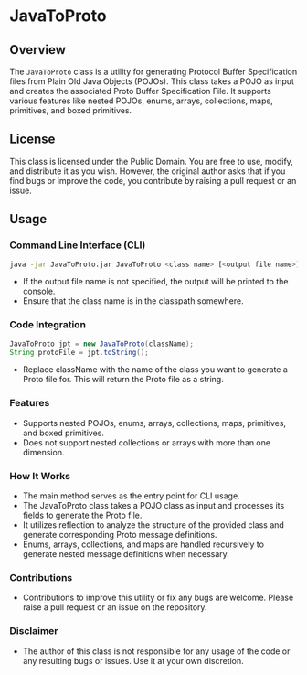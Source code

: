 # JavaToProto

## Overview

The `JavaToProto` class is a utility for generating Protocol Buffer Specification files from Plain Old Java Objects (POJOs). This class takes a POJO as input and creates the associated Proto Buffer Specification File. It supports various features like nested POJOs, enums, arrays, collections, maps, primitives, and boxed primitives.

## License

This class is licensed under the Public Domain. You are free to use, modify, and distribute it as you wish. However, the original author asks that if you find bugs or improve the code, you contribute by raising a pull request or an issue.

## Usage

### Command Line Interface (CLI)

```bash
java -jar JavaToProto.jar JavaToProto <class name> [<output file name>]
```
- If the output file name is not specified, the output will be printed to the console.
- Ensure that the class name is in the classpath somewhere.

### Code Integration

```java
JavaToProto jpt = new JavaToProto(className);
String protoFile = jpt.toString();
```
- Replace className with the name of the class you want to generate a Proto file for.
This will return the Proto file as a string.
### Features
- Supports nested POJOs, enums, arrays, collections, maps, primitives, and boxed primitives.
- Does not support nested collections or arrays with more than one dimension.
### How It Works
- The main method serves as the entry point for CLI usage.
- The JavaToProto class takes a POJO class as input and processes its fields to generate the Proto file.
- It utilizes reflection to analyze the structure of the provided class and generate corresponding Proto message definitions.
- Enums, arrays, collections, and maps are handled recursively to generate nested message definitions when necessary.
### Contributions
- Contributions to improve this utility or fix any bugs are welcome. Please raise a pull request or an issue on the repository.

### Disclaimer
- The author of this class is not responsible for any usage of the code or any resulting bugs or issues. Use it at your own discretion.
